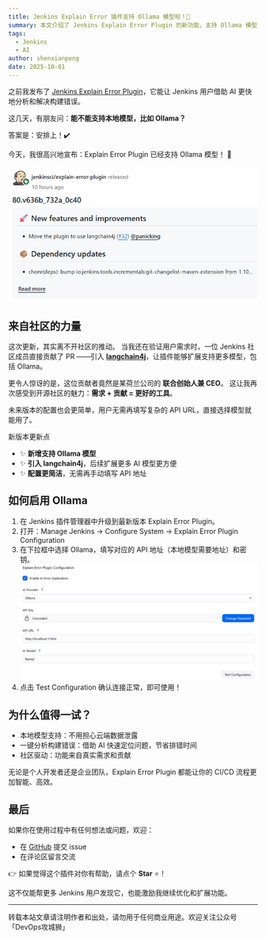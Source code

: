 ```yaml
---
title: Jenkins Explain Error 插件支持 Ollama 模型啦！🚀
summary: 本文介绍了 Jenkins Explain Error Plugin 的新功能，支持 Ollama 模型进行错误分析，并提供了配置方法和示例视频。
tags:
  - Jenkins
  - AI
author: shenxianpeng
date: 2025-10-01
---
```


之前我发布了 [Jenkins Explain Error Plugin](https://plugins.jenkins.io/explain-error/)，它能让 Jenkins 用户借助 AI 更快地分析和解决构建错误。

这几天，有朋友问：**能不能支持本地模型，比如 Ollama？**

答案是：安排上！✔️

今天，我很高兴地宣布：Explain Error Plugin 已经支持 Ollama 模型！ 🎉

![支持Ollama](support-ollama.png)

## 来自社区的力量

这次更新，其实离不开社区的推动。
当我还在验证用户需求时，一位 Jenkins 社区成员直接贡献了 PR ——引入 [**langchain4j**](https://github.com/langchain4j/langchain4j)，让插件能够扩展支持更多模型，包括 Ollama。

更令人惊讶的是，这位贡献者竟然是某荷兰公司的 **联合创始人兼 CEO**。
这让我再次感受到开源社区的魅力：**需求 + 贡献 = 更好的工具**。

未来版本的配置也会更简单，用户无需再填写复杂的 API URL，直接选择模型就能用了。

新版本更新点

* ✨ **新增支持 Ollama 模型**
* ✨ **引入 langchain4j**，后续扩展更多 AI 模型更方便
* ✨ **配置更简洁**，无需再手动填写 API 地址

## 如何启用 Ollama

1. 在 Jenkins 插件管理器中升级到最新版本 Explain Error Plugin。
2. 打开：Manage Jenkins → Configure System → Explain Error Plugin Configuration
3. 在下拉框中选择 Ollama，填写对应的 API 地址（本地模型需要地址）和密钥。
  ![Explain Error Plugin Configuration](config-ollama.png)
4. 点击 Test Configuration 确认连接正常，即可使用！

## 为什么值得一试？

* 本地模型支持：不用担心云端数据泄露
* 一键分析构建错误：借助 AI 快速定位问题，节省排错时间
* 社区驱动：功能来自真实需求和贡献

无论是个人开发者还是企业团队，Explain Error Plugin 都能让你的 CI/CD 流程更加智能、高效。

## 最后

如果你在使用过程中有任何想法或问题，欢迎：

* 在 [GitHub](https://github.com/jenkinsci/explain-error-plugin) 提交 issue
* 在评论区留言交流

👉 如果觉得这个插件对你有帮助，请点个 **Star** ⭐️！

这不仅能帮更多 Jenkins 用户发现它，也能激励我继续优化和扩展功能。

---

转载本站文章请注明作者和出处，请勿用于任何商业用途。欢迎关注公众号「DevOps攻城狮」
